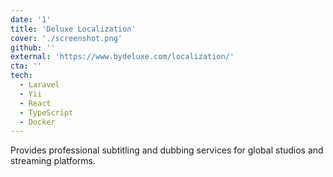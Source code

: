 ```yaml
---
date: '1'
title: 'Deluxe Localization'
cover: './screenshot.png'
github: ''
external: 'https://www.bydeluxe.com/localization/'
cta: ''
tech:
  - Laravel
  - Yii
  - React
  - TypeScript
  - Docker
---
```


Provides professional subtitling and dubbing services for global studios and streaming platforms.
